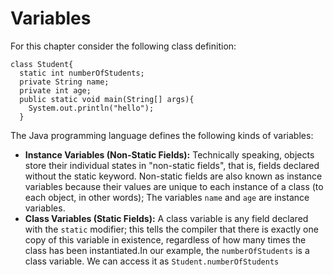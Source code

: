 # Variables
For this chapter consider the following class definition:
```
class Student{
  static int numberOfStudents;
  private String name;
  private int age;
  public static void main(String[] args){
    System.out.println("hello");
  }
  ```
  

The Java programming language defines the following kinds of variables:
* **Instance Variables (Non-Static Fields):** Technically speaking, objects store their individual states in "non-static fields", that is, fields declared without the static keyword. Non-static fields are also known as instance variables because their values are unique to each instance of a class (to each object, in other words); The variables ```name``` and ```age```  are instance variables.
* **Class Variables (Static Fields):** A class variable is any field declared with the ```static``` modifier; this tells the compiler that there is exactly one copy of this variable in existence, regardless of how many times the class has been instantiated.In our example, the ```numberOfStudents``` is a class variable. We can access it as ```Student.numberOfStudents```